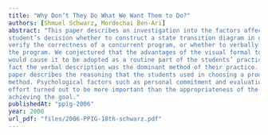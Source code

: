 ```yaml
---
title: "Why Don’t They Do What We Want Them to Do?"
authors: [Shmuel Schwarz, Mordechai Ben-Ari]
abstract: "This paper describes an investigation into the factors affecting a
student’s decision whether to construct a state transition diagram in order to
verify the correctness of a concurrent program, or whether to verbally verify
the program. We conjectured that the advantages of the visual formal tool
would cause it to be adopted as a routine part of the students’ practice, but in
fact the verbal description was the dominant method of their practice. This
paper describes the reasoning that the students used in choosing a proof
method. Psychological factors such as personal commitment and evaluation of
effort turned out to be more important than the appropriateness of the tool for
achieving the goal."
publishedAt: "ppig-2006"
year: 2006
url_pdf: "files/2006-PPIG-18th-schwarz.pdf"
---
```

